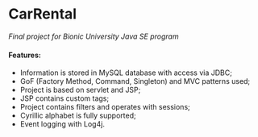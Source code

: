 CarRental
=========

*Final project for Bionic University Java SE program*

#### Features:
- Information is stored in MySQL database with access via JDBC;
- GoF (Factory Method, Command, Singleton) and MVC patterns used;
- Project is based on servlet and JSP;
- JSP contains custom tags;
- Project contains filters and operates with sessions;
- Cyrillic alphabet is fully supported;
- Event logging with Log4j.
